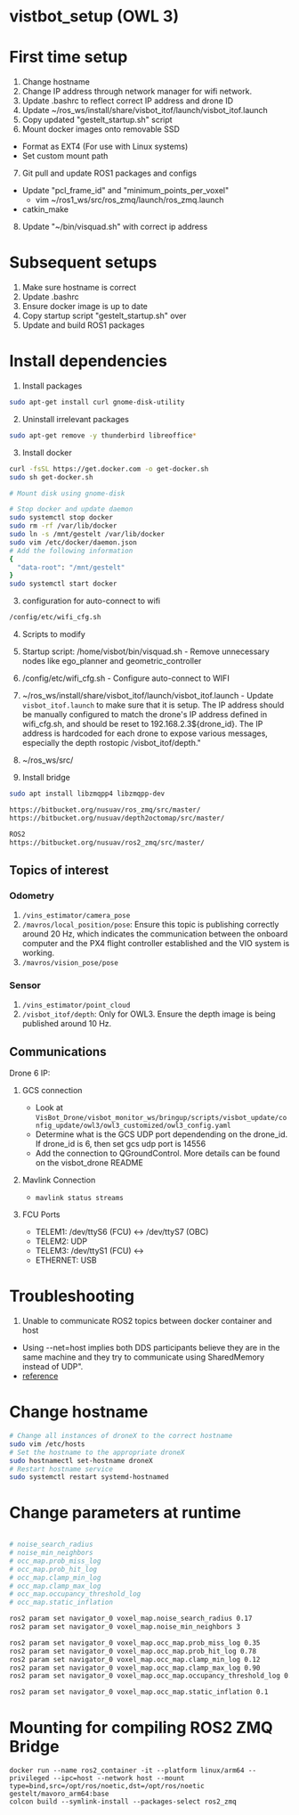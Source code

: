 # vistbot_setup (OWL 3)

# First time setup
1. Change hostname
2. Change IP address through network manager for wifi network.
3. Update .bashrc to reflect correct IP address and drone ID
4. Update ~/ros_ws/install/share/visbot_itof/launch/visbot_itof.launch
5. Copy updated "gestelt_startup.sh" script
6. Mount docker images onto removable SSD 
  - Format as EXT4 (For use with Linux systems) 
  - Set custom mount path
7. Git pull and update ROS1 packages and configs 
  - Update "pcl_frame_id" and "minimum_points_per_voxel"
    - vim ~/ros1_ws/src/ros_zmq/launch/ros_zmq.launch
  - catkin_make
8. Update "~/bin/visquad.sh" with correct ip address

# Subsequent setups
1. Make sure hostname is correct
2. Update .bashrc
3. Ensure docker image is up to date
4. Copy startup script "gestelt_startup.sh" over
5. Update and build ROS1 packages

# Install dependencies
1. Install packages
```bash
sudo apt-get install curl gnome-disk-utility
```

2. Uninstall irrelevant packages
```bash
sudo apt-get remove -y thunderbird libreoffice*
```

3. Install docker
```bash
curl -fsSL https://get.docker.com -o get-docker.sh
sudo sh get-docker.sh

# Mount disk using gnome-disk

# Stop docker and update daemon
sudo systemctl stop docker
sudo rm -rf /var/lib/docker
sudo ln -s /mnt/gestelt /var/lib/docker
sudo vim /etc/docker/daemon.json
# Add the following information
{
  "data-root": "/mnt/gestelt"
}
sudo systemctl start docker
```

3. configuration for auto-connect to wifi 

```bash
/config/etc/wifi_cfg.sh
```

4. Scripts to modify

  1. Startup script: /home/visbot/bin/visquad.sh
    - Remove unnecessary nodes like ego_planner and geometric_controller
  2. /config/etc/wifi_cfg.sh
    - Configure auto-connect to WIFI
  3. ~/ros_ws/install/share/visbot_itof/launch/visbot_itof.launch
    - Update `visbot_itof.launch` to make sure that it is setup. The IP address should be manually configured to match the drone's IP address defined in wifi_cfg.sh, and should be reset to 192.168.2.3${drone_id}. The IP address is hardcoded for each drone to expose various messages, especially the depth rostopic /visbot_itof/depth."
  4. ~/ros_ws/src/

5. Install bridge
```bash
sudo apt install libzmqpp4 libzmqpp-dev

https://bitbucket.org/nusuav/ros_zmq/src/master/
https://bitbucket.org/nusuav/depth2octomap/src/master/

ROS2
https://bitbucket.org/nusuav/ros2_zmq/src/master/

```

## Topics of interest

### Odometry
1. `/vins_estimator/camera_pose`
2. `/mavros/local_position/pose`: Ensure this topic is publishing correctly around 20 Hz, which indicates the communication between the onboard computer and the PX4 flight controller established and the VIO system is working.
3. `/mavros/vision_pose/pose`

### Sensor
1. `/vins_estimator/point_cloud`
4. `/visbot_itof/depth`: Only for OWL3. Ensure the depth image is being published around 10 Hz.

## Communications

Drone 6 IP: 

1. GCS connection
    - Look at `VisBot_Drone/visbot_monitor_ws/bringup/scripts/visbot_update/config_update/owl3/owl3_customized/owl3_config.yaml` 
    - Determine what is the GCS UDP port dependending on the drone_id. If drone_id is 6, then set gcs udp port is 14556
    - Add the connection to QGroundControl. More details can be found on the visbot_drone README

2. Mavlink Connection
    - `mavlink status streams`

3. FCU Ports
    - TELEM1: /dev/ttyS6 (FCU) <-> /dev/ttyS7 (OBC)
    - TELEM2: UDP 
    - TELEM3: /dev/ttyS1 (FCU) <->
    - ETHERNET: USB

# Troubleshooting

1. Unable to communicate ROS2 topics between docker container and host  
  - Using --net=host implies both DDS participants believe they are in the same machine and they try to communicate using SharedMemory instead of UDP".
 - [reference](https://robotics.stackexchange.com/questions/98161/ros2-foxy-nodes-cant-communicate-through-docker-container-border)


# Change hostname
```bash
# Change all instances of droneX to the correct hostname
sudo vim /etc/hosts
# Set the hostname to the appropriate droneX
sudo hostnamectl set-hostname droneX
# Restart hostname service
sudo systemctl restart systemd-hostnamed
```


# Change parameters at runtime
```bash

# noise_search_radius
# noise_min_neighbors
# occ_map.prob_miss_log
# occ_map.prob_hit_log
# occ_map.clamp_min_log
# occ_map.clamp_max_log
# occ_map.occupancy_threshold_log
# occ_map.static_inflation

ros2 param set navigator_0 voxel_map.noise_search_radius 0.17
ros2 param set navigator_0 voxel_map.noise_min_neighbors 3

ros2 param set navigator_0 voxel_map.occ_map.prob_miss_log 0.35
ros2 param set navigator_0 voxel_map.occ_map.prob_hit_log 0.78
ros2 param set navigator_0 voxel_map.occ_map.clamp_min_log 0.12
ros2 param set navigator_0 voxel_map.occ_map.clamp_max_log 0.90
ros2 param set navigator_0 voxel_map.occ_map.occupancy_threshold_log 0.65

ros2 param set navigator_0 voxel_map.occ_map.static_inflation 0.1
```

# Mounting for compiling ROS2 ZMQ Bridge
```
docker run --name ros2_container -it --platform linux/arm64 --privileged --ipc=host --network host --mount type=bind,src=/opt/ros/noetic,dst=/opt/ros/noetic gestelt/mavoro_arm64:base
colcon build --symlink-install --packages-select ros2_zmq
```